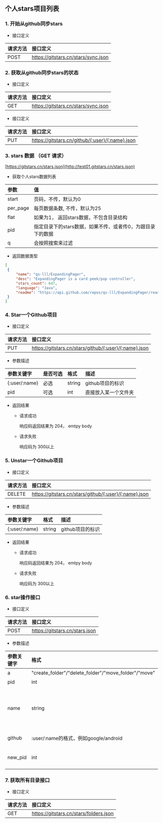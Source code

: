 ## 个人stars项目列表

### 1. 开始从github同步stars

* 接口定义

| 请求方法 | 接口定义 |
| :-- | :-- |
| POST | https://gitstars.cn/stars/sync.json |

### 2. 获取从github同步stars的状态

* 接口定义

| 请求方法 | 接口定义 |
| :-- | :-- |
| GET | https://gitstars.cn/stars/sync.json |

* 接口定义

| 请求方法 | 接口定义 |
| :-- | :-- |
| PUT | https://gitstars.cn/github/{:user}/{:name}.json |

### 3. stars 数据 （GET 请求）
   [https://gitstars.cn/stars.json](http://test01.gitstars.cn/stars.json)
   
   + 获取个人stars数据列表

| 参数 | 值 | 
| :-- | :-- |
| start | 页码，不传，默认为0 |
| per_page | 每页数据条数, 不传，默认为25 |
| flat | 如果为1， 返回stars数据，不包含目录结构 |
| pid | 指定目录下的stars数据，如果不传、或者传0，为跟目录下的数据 |
| q | 会按照搜索来过滤 |
   
   + 返回数据类型
   
   ```json
   [
    {
        "name": "qs-lll/ExpandingPager",
        "desc": "ExpandingPager is a card peek/pop controller",
        "stars_count": 647,
        "language": "Java",
        "readme": "https://api.github.com/repos/qs-lll/ExpandingPager/readme"
    }
   ]
   ```

### 4. Star一个Github项目

* 接口定义

| 请求方法 | 接口定义 |
| :-- | :-- |
| PUT | https://gitstars.cn/stars/github/{:user}/{:name}.json |

* 参数描述

| 参数关键字 | 是否可选 | 格式 | 描述 |
| :-- | :-- | :-- | :-- |
| {:user/:name} | 必选 | string | github项目的标识 |
| pid | 可选 | int | 直接放入某一个文件夹 |

* 返回结果

    + 请求成功

        响应码返回结果为 204， emtpy body

    + 请求失败

        响应码为 300以上

### 5. Unstar一个Github项目

* 接口定义

| 请求方法 | 接口定义 |
| :-- | :-- |
| DELETE | https://gitstars.cn/stars/github/{:user}/{:name}.json |

* 参数描述

| 参数关键字 | 格式 | 描述 |
| :-- | :-- | :-- |
| {:user/:name} | string | github项目的标识 |

* 返回结果

    + 请求成功

        响应码返回结果为 204， emtpy body

    + 请求失败

        响应码为 300以上

### 6. star操作接口

* 接口定义

| 请求方法 | 接口定义 |
| :-- | :-- |
| POST | https://gitstars.cn/stars.json |

* 参数描述

| 参数关键字 | 格式 | 描述 |
| :-- | :-- | :-- |
| a | "create_folder"/"delete_folder"/"move_folder"/"move" | 操作标识 |
| pid | int | 文件夹id |
| name | string | 文件夹名称create_folder和move_folder都可带这个参数 |
| github | :user/:name的格式，例如google/android | github项目标识 |
| new_pid | int | 新的文件夹id, move_folder 可用 |

### 7. 获取所有目录接口

* 接口定义

| 请求方法 | 接口定义 |
| :-- | :-- |
| GET | https://gitstars.cn/stars/folders.json |

